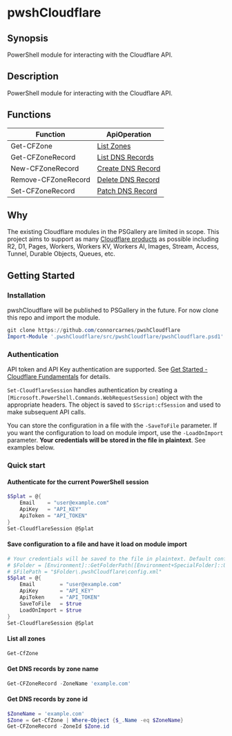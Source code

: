 # pwshCloudflare

## Synopsis

PowerShell module for interacting with the Cloudflare API.

## Description

PowerShell module for interacting with the Cloudflare API.

## Functions

| Function            | ApiOperation                                                                                                   |
| ------------------- | -------------------------------------------------------------------------------------------------------------- |
| Get-CFZone          | [List Zones](https://developers.cloudflare.com/api/operations/zones-get)                                       |
| Get-CFZoneRecord    | [List DNS Records](https://developers.cloudflare.com/api/operations/dns-records-for-a-zone-list-dns-records)   |
| New-CFZoneRecord    | [Create DNS Record](https://developers.cloudflare.com/api/operations/dns-records-for-a-zone-create-dns-record) |
| Remove-CFZoneRecord | [Delete DNS Record](https://developers.cloudflare.com/api/operations/dns-records-for-a-zone-delete-dns-record) |
| Set-CFZoneRecord    | [Patch DNS Record](https://developers.cloudflare.com/api/operations/dns-records-for-a-zone-patch-dns-record)   |

## Why

The existing Cloudflare modules in the PSGallery are limited in scope. This project aims to support as many [Cloudflare products](https://developers.cloudflare.com/products/) as possible including R2, D1, Pages, Workers, Workers KV, Workers AI, Images, Stream, Access, Tunnel, Durable Objects, Queues, etc.

## Getting Started

### Installation

pwshCloudflare will be published to PSGallery in the future. For now clone this repo and import the module.

```PowerShell
git clone https://github.com/connorcarnes/pwshCloudflare
Import-Module '.pwshCloudflare/src/pwshCloudflare/pwshCloudflare.psd1'
```

### Authentication

API token and API Key authentication are supported. See [Get Started - Cloudflare Fundamentals](https://developers.cloudflare.com/fundamentals/api/get-started/) for details.

`Set-CloudflareSession` handles authentication by creating a `[Microsoft.PowerShell.Commands.WebRequestSession]` object with the appropriate headers. The object is saved to `$Script:cfSession` and used to make subsequent API calls.

You can store the configuration in a file with the `-SaveToFile` parameter. If you want the configuration to load on module import, use the `-LoadOnImport` parameter. **Your credentials will be stored in the file in plaintext**. See examples below.

### Quick start

#### Authenticate for the current PowerShell session

```PowerShell
$Splat = @{
    Email    = "user@example.com"
    ApiKey   = "API_KEY"
    ApiToken = "API_TOKEN"
}
Set-CloudflareSession @Splat
```

#### Save configuration to a file and have it load on module import

```PowerShell
# Your credentials will be saved to the file in plaintext. Default config file location:
# $Folder = [Environment]::GetFolderPath([Environment+SpecialFolder]::UserProfile)
# $FilePath = "$Folder\.pwshCloudflare\config.xml"
$Splat = @{
    Email        = "user@example.com"
    ApiKey       = "API_KEY"
    ApiToken     = "API_TOKEN"
    SaveToFile   = $true
    LoadOnImport = $true
}
Set-CloudflareSession @Splat
```

#### List all zones

```powershell
Get-CfZone
```

#### Get DNS records by zone name

```PowerShell
Get-CFZoneRecord -ZoneName 'example.com'
```

#### Get DNS records by zone id

```PowerShell
$ZoneName = 'example.com'
$Zone = Get-CfZone | Where-Object {$_.Name -eq $ZoneName}
Get-CFZoneRecord -ZoneId $Zone.id
```
